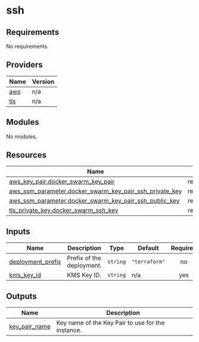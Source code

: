 # ssh

<!-- BEGINNING OF PRE-COMMIT-TERRAFORM DOCS HOOK -->
## Requirements

No requirements.

## Providers

| Name | Version |
|------|---------|
| <a name="provider_aws"></a> [aws](#provider\_aws) | n/a |
| <a name="provider_tls"></a> [tls](#provider\_tls) | n/a |

## Modules

No modules.

## Resources

| Name | Type |
|------|------|
| [aws_key_pair.docker_swarm_key_pair](https://registry.terraform.io/providers/hashicorp/aws/latest/docs/resources/key_pair) | resource |
| [aws_ssm_parameter.docker_swarm_key_pair_ssh_private_key](https://registry.terraform.io/providers/hashicorp/aws/latest/docs/resources/ssm_parameter) | resource |
| [aws_ssm_parameter.docker_swarm_key_pair_ssh_public_key](https://registry.terraform.io/providers/hashicorp/aws/latest/docs/resources/ssm_parameter) | resource |
| [tls_private_key.docker_swarm_ssh_key](https://registry.terraform.io/providers/hashicorp/tls/latest/docs/resources/private_key) | resource |

## Inputs

| Name | Description | Type | Default | Required |
|------|-------------|------|---------|:--------:|
| <a name="input_deployment_prefix"></a> [deployment\_prefix](#input\_deployment\_prefix) | Prefix of the deployment. | `string` | `"terraform"` | no |
| <a name="input_kms_key_id"></a> [kms\_key\_id](#input\_kms\_key\_id) | KMS Key ID. | `string` | n/a | yes |

## Outputs

| Name | Description |
|------|-------------|
| <a name="output_key_pair_name"></a> [key\_pair\_name](#output\_key\_pair\_name) | Key name of the Key Pair to use for the instance. |
<!-- END OF PRE-COMMIT-TERRAFORM DOCS HOOK -->
